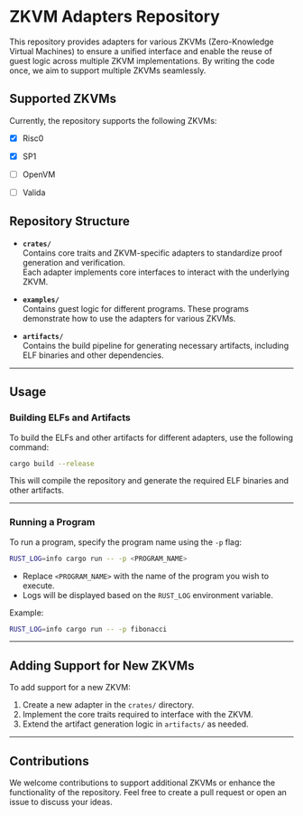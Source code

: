 # ZKVM Adapters Repository

This repository provides adapters for various ZKVMs (Zero-Knowledge Virtual Machines) to ensure a unified interface and enable the reuse of guest logic across multiple ZKVM implementations. By writing the code once, we aim to support multiple ZKVMs seamlessly.

## Supported ZKVMs

Currently, the repository supports the following ZKVMs:

- [x] Risc0
- [x] SP1  
- [ ] OpenVM
- [ ] Valida


## Repository Structure

- **`crates/`**  
  Contains core traits and ZKVM-specific adapters to standardize proof generation and verification.  
  Each adapter implements core interfaces to interact with the underlying ZKVM.

- **`examples/`**  
  Contains guest logic for different programs. These programs demonstrate how to use the adapters for various ZKVMs.

- **`artifacts/`**  
  Contains the build pipeline for generating necessary artifacts, including ELF binaries and other dependencies.

---

## Usage

### Building ELFs and Artifacts
To build the ELFs and other artifacts for different adapters, use the following command:

```bash
cargo build --release
```

This will compile the repository and generate the required ELF binaries and other artifacts.

---

### Running a Program
To run a program, specify the program name using the `-p` flag:

```bash
RUST_LOG=info cargo run -- -p <PROGRAM_NAME>
```

- Replace `<PROGRAM_NAME>` with the name of the program you wish to execute.
- Logs will be displayed based on the `RUST_LOG` environment variable.

Example:
```bash
RUST_LOG=info cargo run -- -p fibonacci
```

---

## Adding Support for New ZKVMs
To add support for a new ZKVM:
1. Create a new adapter in the `crates/` directory.
2. Implement the core traits required to interface with the ZKVM.
3. Extend the artifact generation logic in `artifacts/` as needed.

---

## Contributions
We welcome contributions to support additional ZKVMs or enhance the functionality of the repository. Feel free to create a pull request or open an issue to discuss your ideas.